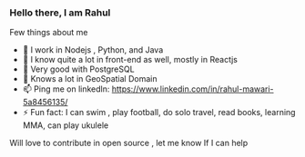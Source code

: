 ### Hello there, I am Rahul 

Few things about me

- 🔭 I work in Nodejs , Python, and Java
- 🌱 I know quite a lot in front-end as well, mostly in Reactjs
- 👯 Very good with PostgreSQL
- 🤔 Knows a lot in GeoSpatial Domain     
- 📫 Ping me on linkedln: https://www.linkedin.com/in/rahul-mawari-5a8456135/
- ⚡ Fun fact: I can swim , play football, do solo travel, read books, learning MMA, can play ukulele

Will love to contribute in open source , let me know If I can help
